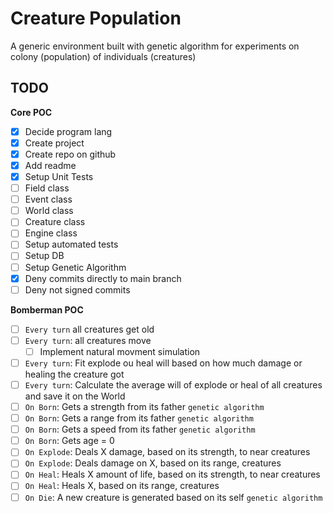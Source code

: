# Creature Population

A generic environment built with genetic algorithm for experiments on colony (population) of individuals (creatures)

## **TODO**

**Core POC**

- [x] Decide program lang
- [x] Create project
- [x] Create repo on github
- [x] Add readme
- [x] Setup Unit Tests
- [ ] Field class
- [ ] Event class
- [ ] World class
- [ ] Creature class
- [ ] Engine class
- [ ] Setup automated tests
- [ ] Setup DB
- [ ] Setup Genetic Algorithm
- [x] Deny commits directly to main branch
- [ ] Deny not signed commits

**Bomberman POC**

- [ ] `Every turn` all creatures get old
- [ ] `Every turn`: all creatures move
  - [ ] Implement natural movment simulation
- [ ] `Every turn`: Fit explode ou heal will based on how much damage or healing the creature got
- [ ] `Every turn`: Calculate the average will of explode or heal of all creatures and save it on the World
- [ ] `On Born`: Gets a strength from its father `genetic algorithm`
- [ ] `On Born`: Gets a range from its father `genetic algorithm`
- [ ] `On Born`: Gets a speed from its father `genetic algorithm`
- [ ] `On Born`: Gets age = 0
- [ ] `On Explode`: Deals X damage, based on its strength, to near creatures
- [ ] `On Explode`: Deals damage on X, based on its range, creatures
- [ ] `On Heal`: Heals X amount of life, based on its strength, to near creatures
- [ ] `On Heal`: Heals X, based on its range, creatures
- [ ] `On Die`: A new creature is generated based on its self `genetic algorithm`
